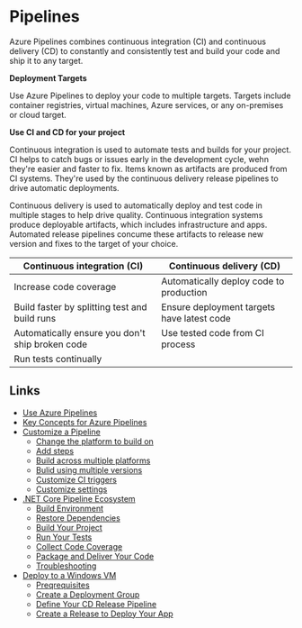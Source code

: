 # Pipelines

Azure Pipelines combines continuous integration (CI) and continuous delivery (CD) to constantly and consistently test and build your code and ship it to any target.

**Deployment Targets**  

Use Azure Pipelines to deploy your code to multiple targets. Targets include container registries, virtual machines, Azure services, or any on-premises or cloud target.

**Use CI and CD for your project**  

Continuous integration is used to automate tests and builds for your project. CI helps to catch bugs or issues early in the development cycle, wehn they're easier and faster to fix. Items known as artifacts are produced from CI systems. They're used by the continuous delivery release pipelines to drive automatic deployments.

Continuous delivery is used to automatically deploy and test code in multiple stages to help drive quality. Continuous integration systems produce deployable artifacts, which includes infrastructure and apps. Automated release pipelines concume these artifacts to release new version and fixes to the target of your choice.

**Continuous integration (CI)** | **Continuous delivery (CD)**
--------------------------------|-----------------------------
Increase code coverage | Automatically deploy code to production
Build faster by splitting test and build runs | Ensure deployment targets have latest code
Automatically ensure you don't ship broken code | Use tested code from CI process
Run tests continually | 

## Links

* [Use Azure Pipelines](01-use-azure-pipelines.md)
* [Key Concepts for Azure Pipelines](02-key-concepts.md)
* [Customize a Pipeline](03-customize-pipeline.md)
  * [Change the platform to build on](03-customize-pipeline.md#change-the-platform-to-build-on)
  * [Add steps](03-customize-pipeline.md#add-steps)
  * [Build across multiple platforms](03-customize-pipeline.md#build-across-multiple-platforms)
  * [Bulid using multiple versions](03-customize-pipeline.md#build-using-multiple-versions)
  * [Customize CI triggers](03-customize-pipeline.md#customize-ci-triggers)
  * [Customize settings](03-customize-pipeline.md#customize-settings)
* [.NET Core Pipeline Ecosystem](04-dotnet-core.md)
  * [Build Environment](04-dotnet-core.md#build-environment)
  * [Restore Dependencies](04-dotnet-core.md#restore-dependencies)
  * [Build Your Project](04-dotnet-core.md#build-your-project)
  * [Run Your Tests](04-dotnet-core.md#run-your-tests)
  * [Collect Code Coverage](04-dotnet-core.md#collect-code-coverage)
  * [Package and Deliver Your Code](04-dotnet-core.md#package-and-deliver-your-code)
  * [Troubleshooting](04-dotnet-core.md#troubleshooting)
* [Deploy to a Windows VM](05-deploy-windows-vm.md)
  * [Preqrequisites](05-deploy-windows-vm.md#prerequisites)
  * [Create a Deployment Group](05-deploy-windows-vm.md#create-a-deployment-group)
  * [Define Your CD Release Pipeline](05-deploy-windows-vm.md#define-your-cd-release-pipeline)
  * [Create a Release to Deploy Your App](05-deploy-windows-vm.md#create-a-release-to-deploy-your-app)